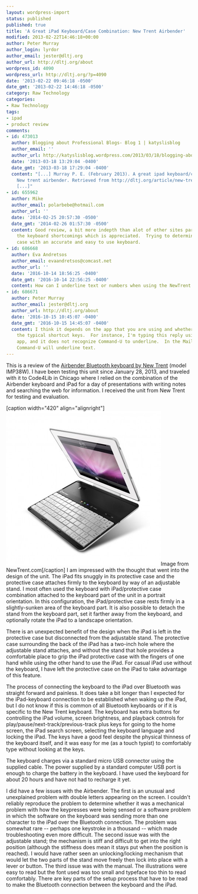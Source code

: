 ```yaml
---
layout: wordpress-import
status: published
published: true
title: 'A Great iPad Keyboard/Case Combination: New Trent Airbender'
modified: 2013-02-22T14:46:18+00:00
author: Peter Murray
author_login: lyrdor
author_email: jester@dltj.org
author_url: http://dltj.org/about
wordpress_id: 4090
wordpress_url: http://dltj.org/?p=4090
date: '2013-02-22 09:46:18 -0500'
date_gmt: '2013-02-22 14:46:18 -0500'
category: Raw Technology
categories:
- Raw Technology
tags:
- ipad
- product review
comments:
- id: 473013
  author: Blogging about Professional Blogs- Blog 1 | katyslisblog
  author_email: ''
  author_url: http://katyslisblog.wordpress.com/2013/03/18/blogging-about-professional-blogs-blog-1/
  date: '2013-03-18 13:29:04 -0400'
  date_gmt: '2013-03-18 17:29:04 -0400'
  content: "[...] Murray P. E. (February 2013). A great ipad keyboard/case combination:
    New trent airbender. Retrieved from http://dltj.org/article/new-trent-airbender-review/.
    [...]"
- id: 655962
  author: Mike
  author_email: polarbebe@hotmail.com
  author_url: ''
  date: '2014-02-25 20:57:30 -0500'
  date_gmt: '2014-02-26 01:57:30 -0500'
  content: Good review, a bit more indepth than alot of other sites particularly about
    the keyboard shortcomings which is appreciated.  Trying to determine a protective
    case with an accurate and easy to use keyboard.
- id: 686668
  author: Eva Andretsos
  author_email: evaandretsos@comcast.net
  author_url: ''
  date: '2016-10-14 18:56:25 -0400'
  date_gmt: '2016-10-14 22:56:25 -0400'
  content: How can I underline text or numbers when using the NewTrent Keyboard?
- id: 686671
  author: Peter Murray
  author_email: jester@dltj.org
  author_url: http://dltj.org/about
  date: '2016-10-15 10:45:07 -0400'
  date_gmt: '2016-10-15 14:45:07 -0400'
  content: I think it depends on the app that you are using and whether they understand
    the typical shortcut keys.  For instance, I'm typing this reply using the Wordpress
    app, and it does not recognize Command-U to underline.  In the Mail app, though,
    Command-U will underline text.
---
```

<p>This is a review of the <a href="http://www.newtrent.com/store/ipad-case/airbender-1-0-nt38b.html" title="Airbender iPad keyboard case for both the new ipad and iPad 2 bluetooth wireless keyboard  | NewTrent.com">Airbender Bluetooth keyboard by New Trent</a> (model IMP38W). I have been testing this unit since January 28, 2013, and traveled with it to Code4Lib in Chicago where I relied on the combination of the Airbender keyboard and iPad for a day of presentations with writing notes and searching the web for information. I received the unit from New Trent for testing and evaluation.</p>
<p>[caption width="420" align="alignright"]<img src="/assets/images/2013/02/nt38w_2_1.jpg" width="420" height="420" alt="Product Image" class />Image from NewTrent.com[/caption] I am impressed with the thought that went into the design of the unit. The iPad fits snuggly in its protective case and the protective case attaches firmly to the keyboard by way of an adjustable stand. I most often used the keyboard with iPad/protective case combination attached to the keyboard part of the unit in a portrait orientation. In this configuration, the iPad/protective case rests firmly in a slightly-sunken area of the keyboard part. It is also possible to detach the stand from the keyboard part, set it farther away from the keyboard, and optionally rotate the iPad to a landscape orientation.</p>
<p>There is an unexpected benefit of the design when the iPad is left in the protective case but disconnected from the adjustable stand. The protective case surrounding the back of the iPad has a two-inch hole where the adjustable stand attaches, and without the stand that hole provides a comfortable place to grip the iPad protective case with the fingers of one hand while using the other hand to use the iPad. For casual iPad use without the keyboard, I have left the protective case on the iPad to take advantage of this feature.</p>
<p>The process of connecting the keyboard to the iPad over Bluetooth was straight forward and painless. It does take a bit longer than I expected for the iPad-keyboard connection to be established when waking up the iPad, but I do not know if this is common of all Bluetooth keyboards or if it is specific to the New Trent keyboard. The keyboard has extra buttons for controlling the iPad volume, screen brightness, and playback controls for play/pause/next-track/previous-track plus keys for going to the home screen, the iPad search screen, selecting the keyboard language and locking the iPad. The keys have a good feel despite the physical thinness of the keyboard itself, and it was easy for me (as a touch typist) to comfortably type without looking at the keys.</p>
<p>The keyboard charges via a standard micro USB connector using the supplied cable. The power supplied by a standard computer USB port is enough to charge the battery in the keyboard. I have used the keyboard for about 20 hours and have not had to recharge it yet.</p>
<p>I did have a few issues with the Airbender. The first is an unusual and unexplained problem with double letters appearing on the screen. I couldn't reliably reproduce the problem to determine whether it was a mechanical problem with how the keypresses were being sensed or a software problem in which the software on the keyboard was sending more than one character to the iPad over the Bluetooth connection. The problem was somewhat rare -- perhaps one keystroke in a thousand -- which made troubleshooting even more difficult. The second issue was with the adjustable stand; the mechanism is stiff and difficult to get into the right position (although the stiffness does mean it stays put when the position is reached). I would have rather seen an unlocking/locking mechanism that would let the two parts of the stand move freely then lock into place with a lever or button. The third issue was with the manual. The illustrations were easy to read but the font used was too small and typeface too thin to read comfortably. There are key parts of the setup process that have to be read to make the Bluetooth connection between the keyboard and the iPad.</p>
